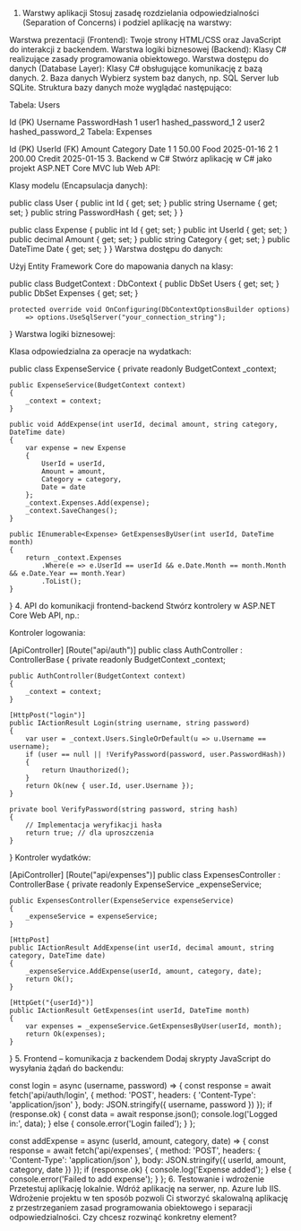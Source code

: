 1. Warstwy aplikacji
Stosuj zasadę rozdzielania odpowiedzialności (Separation of Concerns) i podziel aplikację na warstwy:

Warstwa prezentacji (Frontend): Twoje strony HTML/CSS oraz JavaScript do interakcji z backendem.
Warstwa logiki biznesowej (Backend): Klasy C# realizujące zasady programowania obiektowego.
Warstwa dostępu do danych (Database Layer): Klasy C# obsługujące komunikację z bazą danych.
2. Baza danych
Wybierz system baz danych, np. SQL Server lub SQLite. Struktura bazy danych może wyglądać następująco:

Tabela: Users

Id (PK)	Username	PasswordHash
1	user1	hashed_password_1
2	user2	hashed_password_2
Tabela: Expenses

Id (PK)	UserId (FK)	Amount	Category	Date
1	1	50.00	Food	2025-01-16
2	1	200.00	Credit	2025-01-15
3. Backend w C#
Stwórz aplikację w C# jako projekt ASP.NET Core MVC lub Web API:

Klasy modelu (Encapsulacja danych):

public class User
{
    public int Id { get; set; }
    public string Username { get; set; }
    public string PasswordHash { get; set; }
}

public class Expense
{
    public int Id { get; set; }
    public int UserId { get; set; }
    public decimal Amount { get; set; }
    public string Category { get; set; }
    public DateTime Date { get; set; }
}
Warstwa dostępu do danych:

Użyj Entity Framework Core do mapowania danych na klasy:

public class BudgetContext : DbContext
{
    public DbSet<User> Users { get; set; }
    public DbSet<Expense> Expenses { get; set; }

    protected override void OnConfiguring(DbContextOptionsBuilder options)
        => options.UseSqlServer("your_connection_string");
}
Warstwa logiki biznesowej:

Klasa odpowiedzialna za operacje na wydatkach:

public class ExpenseService
{
    private readonly BudgetContext _context;

    public ExpenseService(BudgetContext context)
    {
        _context = context;
    }

    public void AddExpense(int userId, decimal amount, string category, DateTime date)
    {
        var expense = new Expense
        {
            UserId = userId,
            Amount = amount,
            Category = category,
            Date = date
        };
        _context.Expenses.Add(expense);
        _context.SaveChanges();
    }

    public IEnumerable<Expense> GetExpensesByUser(int userId, DateTime month)
    {
        return _context.Expenses
            .Where(e => e.UserId == userId && e.Date.Month == month.Month && e.Date.Year == month.Year)
            .ToList();
    }
}
4. API do komunikacji frontend-backend
Stwórz kontrolery w ASP.NET Core Web API, np.:

Kontroler logowania:

[ApiController]
[Route("api/auth")]
public class AuthController : ControllerBase
{
    private readonly BudgetContext _context;

    public AuthController(BudgetContext context)
    {
        _context = context;
    }

    [HttpPost("login")]
    public IActionResult Login(string username, string password)
    {
        var user = _context.Users.SingleOrDefault(u => u.Username == username);
        if (user == null || !VerifyPassword(password, user.PasswordHash))
        {
            return Unauthorized();
        }
        return Ok(new { user.Id, user.Username });
    }

    private bool VerifyPassword(string password, string hash)
    {
        // Implementacja weryfikacji hasła
        return true; // dla uproszczenia
    }
}
Kontroler wydatków:

[ApiController]
[Route("api/expenses")]
public class ExpensesController : ControllerBase
{
    private readonly ExpenseService _expenseService;

    public ExpensesController(ExpenseService expenseService)
    {
        _expenseService = expenseService;
    }

    [HttpPost]
    public IActionResult AddExpense(int userId, decimal amount, string category, DateTime date)
    {
        _expenseService.AddExpense(userId, amount, category, date);
        return Ok();
    }

    [HttpGet("{userId}")]
    public IActionResult GetExpenses(int userId, DateTime month)
    {
        var expenses = _expenseService.GetExpensesByUser(userId, month);
        return Ok(expenses);
    }
}
5. Frontend – komunikacja z backendem
Dodaj skrypty JavaScript do wysyłania żądań do backendu:

const login = async (username, password) => {
    const response = await fetch('api/auth/login', {
        method: 'POST',
        headers: { 'Content-Type': 'application/json' },
        body: JSON.stringify({ username, password })
    });
    if (response.ok) {
        const data = await response.json();
        console.log('Logged in:', data);
    } else {
        console.error('Login failed');
    }
};

const addExpense = async (userId, amount, category, date) => {
    const response = await fetch('api/expenses', {
        method: 'POST',
        headers: { 'Content-Type': 'application/json' },
        body: JSON.stringify({ userId, amount, category, date })
    });
    if (response.ok) {
        console.log('Expense added');
    } else {
        console.error('Failed to add expense');
    }
};
6. Testowanie i wdrożenie
Przetestuj aplikację lokalnie.
Wdróż aplikację na serwer, np. Azure lub IIS.
Wdrożenie projektu w ten sposób pozwoli Ci stworzyć skalowalną aplikację z przestrzeganiem zasad programowania obiektowego i separacji odpowiedzialności. Czy chcesz rozwinąć konkretny element?
